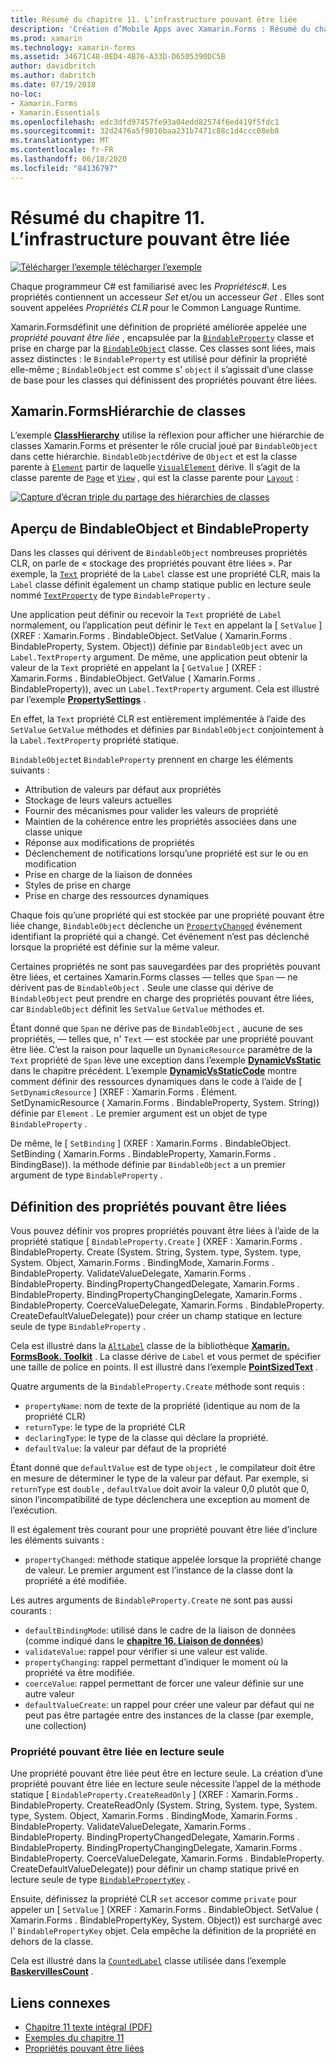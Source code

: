 ```yaml
---
title: Résumé du chapitre 11. L’infrastructure pouvant être liée
description: 'Création d’Mobile Apps avec Xamarin.Forms : Résumé du chapitre 11. L’infrastructure pouvant être liée'
ms.prod: xamarin
ms.technology: xamarin-forms
ms.assetid: 34671C48-0ED4-4B76-A33D-D6505390DC5B
author: davidbritch
ms.author: dabritch
ms.date: 07/19/2018
no-loc:
- Xamarin.Forms
- Xamarin.Essentials
ms.openlocfilehash: edc3dfd97457fe93a04edd82574f6ed419f5fdc1
ms.sourcegitcommit: 32d2476a5f9016baa231b7471c88c1d4ccc08eb8
ms.translationtype: MT
ms.contentlocale: fr-FR
ms.lasthandoff: 06/18/2020
ms.locfileid: "84136797"
---
```

# <a name="summary-of-chapter-11-the-bindable-infrastructure"></a>Résumé du chapitre 11. L’infrastructure pouvant être liée

[![Télécharger ](~/media/shared/download.png) l’exemple télécharger l’exemple](https://github.com/xamarin/xamarin-forms-book-samples/tree/master/Chapter11)

Chaque programmeur C# est familiarisé avec les *Propriétés*c#. Les propriétés contiennent un accesseur *Set* et/ou un accesseur *Get* . Elles sont souvent appelées *Propriétés CLR* pour le Common Language Runtime.

Xamarin.Formsdéfinit une définition de propriété améliorée appelée une *propriété pouvant être liée* , encapsulée par la [`BindableProperty`](xref:Xamarin.Forms.BindableProperty) classe et prise en charge par la [`BindableObject`](xref:Xamarin.Forms.BindableObject) classe. Ces classes sont liées, mais assez distinctes : le `BindableProperty` est utilisé pour définir la propriété elle-même ; `BindableObject` est comme s' `object` il s’agissait d’une classe de base pour les classes qui définissent des propriétés pouvant être liées.

## <a name="the-xamarinforms-class-hierarchy"></a>Xamarin.FormsHiérarchie de classes

L’exemple [**ClassHierarchy**](https://github.com/xamarin/xamarin-forms-book-samples/tree/master/Chapter11/ClassHierarchy) utilise la réflexion pour afficher une hiérarchie de classes Xamarin.Forms et présenter le rôle crucial joué par `BindableObject` dans cette hiérarchie. `BindableObject`dérive de `Object` et est la classe parente à [`Element`](xref:Xamarin.Forms.Element) partir de laquelle [`VisualElement`](xref:Xamarin.Forms.VisualElement) dérive. Il s’agit de la classe parente de [`Page`](xref:Xamarin.Forms.Page) et [`View`](xref:Xamarin.Forms.View) , qui est la classe parente pour [`Layout`](xref:Xamarin.Forms.Layout) :

[![Capture d’écran triple du partage des hiérarchies de classes](images/ch11fg01-small.png "Partage des hiérarchies de classes")](images/ch11fg01-large.png#lightbox "Partage des hiérarchies de classes")

## <a name="a-peek-into-bindableobject-and-bindableproperty"></a>Aperçu de BindableObject et BindableProperty

Dans les classes qui dérivent de `BindableObject` nombreuses propriétés CLR, on parle de « stockage des propriétés pouvant être liées ». Par exemple, la [`Text`](xref:Xamarin.Forms.Label.Text) propriété de la `Label` classe est une propriété CLR, mais la `Label` classe définit également un champ statique public en lecture seule nommé [`TextProperty`](xref:Xamarin.Forms.Label.TextProperty) de type `BindableProperty` .

Une application peut définir ou recevoir la `Text` propriété de `Label` normalement, ou l’application peut définir le `Text` en appelant la [ `SetValue` ] (XREF : Xamarin.Forms . BindableObject. SetValue ( Xamarin.Forms . BindableProperty, System. Object)) définie par `BindableObject` avec un `Label.TextProperty` argument. De même, une application peut obtenir la valeur de la `Text` propriété en appelant la [ `GetValue` ] (XREF : Xamarin.Forms . BindableObject. GetValue ( Xamarin.Forms . BindableProperty)), avec un `Label.TextProperty` argument. Cela est illustré par l’exemple [**PropertySettings**](https://github.com/xamarin/xamarin-forms-book-samples/tree/master/Chapter11/PropertySettings) .

En effet, la `Text` propriété CLR est entièrement implémentée à l’aide des `SetValue` `GetValue` méthodes et définies par `BindableObject` conjointement à la `Label.TextProperty` propriété statique.

`BindableObject`et `BindableProperty` prennent en charge les éléments suivants :

- Attribution de valeurs par défaut aux propriétés
- Stockage de leurs valeurs actuelles
- Fournir des mécanismes pour valider les valeurs de propriété
- Maintien de la cohérence entre les propriétés associées dans une classe unique
- Réponse aux modifications de propriétés
- Déclenchement de notifications lorsqu’une propriété est sur le ou en modification
- Prise en charge de la liaison de données
- Styles de prise en charge
- Prise en charge des ressources dynamiques

Chaque fois qu’une propriété qui est stockée par une propriété pouvant être liée change, `BindableObject` déclenche un [`PropertyChanged`](xref:Xamarin.Forms.BindableObject.PropertyChanged) événement identifiant la propriété qui a changé. Cet événement n’est pas déclenché lorsque la propriété est définie sur la même valeur.

Certaines propriétés ne sont pas sauvegardées par des propriétés pouvant être liées, et certaines Xamarin.Forms classes &mdash; telles que `Span` &mdash; ne dérivent pas de `BindableObject` . Seule une classe qui dérive de `BindableObject` peut prendre en charge des propriétés pouvant être liées, car `BindableObject` définit les `SetValue` `GetValue` méthodes et.

Étant donné que `Span` ne dérive pas de `BindableObject` , aucune de ses propriétés, &mdash; telles que, n' `Text` &mdash; est stockée par une propriété pouvant être liée. C’est la raison pour laquelle un `DynamicResource` paramètre de la `Text` propriété de `Span` lève une exception dans l’exemple [**DynamicVsStatic**](https://github.com/xamarin/xamarin-forms-book-samples/tree/master/Chapter10/DynamicVsStatic) dans le chapitre précédent. L’exemple [**DynamicVsStaticCode**](https://github.com/xamarin/xamarin-forms-book-samples/tree/master/Chapter11/DynamicVsStaticCode) montre comment définir des ressources dynamiques dans le code à l’aide de [ `SetDynamicResource` ] (XREF : Xamarin.Forms . Élément. SetDynamicResource ( Xamarin.Forms . BindableProperty, System. String)) définie par `Element` . Le premier argument est un objet de type `BindableProperty` .

De même, le [ `SetBinding` ] (XREF : Xamarin.Forms . BindableObject. SetBinding ( Xamarin.Forms . BindableProperty, Xamarin.Forms . BindingBase)). la méthode définie par `BindableObject` a un premier argument de type `BindableProperty` .

## <a name="defining-bindable-properties"></a>Définition des propriétés pouvant être liées

Vous pouvez définir vos propres propriétés pouvant être liées à l’aide de la propriété statique [ `BindableProperty.Create` ] (XREF : Xamarin.Forms . BindableProperty. Create (System. String, System. type, System. type, System. Object, Xamarin.Forms . BindingMode, Xamarin.Forms . BindableProperty. ValidateValueDelegate, Xamarin.Forms . BindableProperty. BindingPropertyChangedDelegate, Xamarin.Forms . BindableProperty. BindingPropertyChangingDelegate, Xamarin.Forms . BindableProperty. CoerceValueDelegate, Xamarin.Forms . BindableProperty. CreateDefaultValueDelegate)) pour créer un champ statique en lecture seule de type `BindableProperty` .

Cela est illustré dans la [`AltLabel`](https://github.com/xamarin/xamarin-forms-book-samples/blob/master/Libraries/Xamarin.FormsBook.Toolkit/Xamarin.FormsBook.Toolkit/AltLabel.cs) classe de la bibliothèque [**Xamarin. FormsBook. Toolkit**](https://github.com/xamarin/xamarin-forms-book-samples/tree/master/Libraries/Xamarin.FormsBook.Toolkit) . La classe dérive de `Label` et vous permet de spécifier une taille de police en points. Il est illustré dans l’exemple [**PointSizedText**](https://github.com/xamarin/xamarin-forms-book-samples/tree/master/Chapter11/PointSizedText) .

Quatre arguments de la `BindableProperty.Create` méthode sont requis :

- `propertyName`: nom de texte de la propriété (identique au nom de la propriété CLR)
- `returnType`: le type de la propriété CLR
- `declaringType`: le type de la classe qui déclare la propriété.
- `defaultValue`: la valeur par défaut de la propriété

Étant donné que `defaultValue` est de type `object` , le compilateur doit être en mesure de déterminer le type de la valeur par défaut. Par exemple, si `returnType` est `double` , `defaultValue` doit avoir la valeur 0,0 plutôt que 0, sinon l’incompatibilité de type déclenchera une exception au moment de l’exécution.

Il est également très courant pour une propriété pouvant être liée d’inclure les éléments suivants :

- `propertyChanged`: méthode statique appelée lorsque la propriété change de valeur. Le premier argument est l’instance de la classe dont la propriété a été modifiée.

Les autres arguments de `BindableProperty.Create` ne sont pas aussi courants :

- `defaultBindingMode`: utilisé dans le cadre de la liaison de données (comme indiqué dans le [**chapitre 16. Liaison de données**](chapter16.md))
- `validateValue`: rappel pour vérifier si une valeur est valide.
- `propertyChanging`: rappel permettant d’indiquer le moment où la propriété va être modifiée.
- `coerceValue`: rappel permettant de forcer une valeur définie sur une autre valeur
- `defaultValueCreate`: un rappel pour créer une valeur par défaut qui ne peut pas être partagée entre des instances de la classe (par exemple, une collection)

### <a name="the-read-only-bindable-property"></a>Propriété pouvant être liée en lecture seule

Une propriété pouvant être liée peut être en lecture seule. La création d’une propriété pouvant être liée en lecture seule nécessite l’appel de la méthode statique [ `BindableProperty.CreateReadOnly` ] (XREF : Xamarin.Forms . BindableProperty. CreateReadOnly (System. String, System. type, System. type, System. Object, Xamarin.Forms . BindingMode, Xamarin.Forms . BindableProperty. ValidateValueDelegate, Xamarin.Forms . BindableProperty. BindingPropertyChangedDelegate, Xamarin.Forms . BindableProperty. BindingPropertyChangingDelegate, Xamarin.Forms . BindableProperty. CoerceValueDelegate, Xamarin.Forms . BindableProperty. CreateDefaultValueDelegate)) pour définir un champ statique privé en lecture seule de type [`BindablePropertyKey`](xref:Xamarin.Forms.BindablePropertyKey) .

Ensuite, définissez la propriété CLR `set` accesor comme `private` pour appeler un [ `SetValue` ] (XREF : Xamarin.Forms . BindableObject. SetValue ( Xamarin.Forms . BindablePropertyKey, System. Object)) est surchargé avec l' `BindablePropertyKey` objet. Cela empêche la définition de la propriété en dehors de la classe.

Cela est illustré dans la [`CountedLabel`](https://github.com/xamarin/xamarin-forms-book-samples/blob/master/Libraries/Xamarin.FormsBook.Toolkit/Xamarin.FormsBook.Toolkit/CountedLabel.cs) classe utilisée dans l’exemple [**BaskervillesCount**](https://github.com/xamarin/xamarin-forms-book-samples/tree/master/Chapter11/BaskervillesCount) .

## <a name="related-links"></a>Liens connexes

- [Chapitre 11 texte intégral (PDF)](https://download.xamarin.com/developer/xamarin-forms-book/XamarinFormsBook-Ch11-Apr2016.pdf)
- [Exemples du chapitre 11](https://github.com/xamarin/xamarin-forms-book-samples/tree/master/Chapter11)
- [Propriétés pouvant être liées](~/xamarin-forms/xaml/bindable-properties.md)
